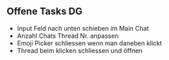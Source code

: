 ## Offene Tasks DG

+ Input Feld nach unten schieben im Main Chat 
+ Anzahl Chats Thread Nr. anpassen 
+ Emoji Picker schliessen wenn man daneben klickt 
+ Thread beim klicken schliessen und öffnen 


